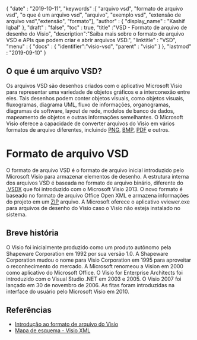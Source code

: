 {
  "date" : "2019-10-11",
  "keywords" :[ "arquivo vsd", "formato de arquivo vsd", "o que é um arquivo vsd", "arquivo", "exemplo vsd", "extensão de arquivo vsd","extensão", "formato"],
  "author" : {
    "display_name" : "Kashif Iqbal"
},
  "draft" : "false",
  "toc" : true,
  "title" :"VSD - Formato de arquivo de desenho do Visio",
  "description":"Saiba mais sobre o formato de arquivo VSD e APIs que podem criar e abrir arquivos VSD.",
  "linktitle" : "VSD",
  "menu" : {
    "docs" : {
	  "identifier":"visio-vsd",
      "parent" : "visio"
}
},
  "lastmod" : "2019-09-10"
}

## O que é um arquivo VSD?

Os arquivos VSD são desenhos criados com o aplicativo Microsoft Visio para representar uma variedade de objetos gráficos e a interconexão entre eles. Tais desenhos podem conter objetos visuais, como objetos visuais, fluxogramas, diagrama UML, fluxo de informações, organogramas, diagramas de software, layout de rede, modelos de banco de dados, mapeamento de objetos e outras informações semelhantes. O Microsoft Visio oferece a capacidade de converter arquivos do Visio em vários formatos de arquivo diferentes, incluindo [PNG](/pt/image/png/), [BMP](/pt/image/bmp/), [PDF](/pt/pdf/) e outros.

# Formato de arquivo VSD #

O formato de arquivo VSD é o formato de arquivo inicial introduzido pelo Microsoft Visio para armazenar elementos de desenho. A estrutura interna dos arquivos VSD é baseada no formato de arquivo binário, diferente do [.VSDX](/pt/visio/vsdx/) que foi introduzido com o Microsoft Visio 2013. O novo formato é baseado no formato de arquivo Office Open XML e armazena informações do projeto em um [ZIP](/pt/compression/zip/) arquivo. A Microsoft oferece o aplicativo vviewer.exe para arquivos de desenho do Visio caso o Visio não esteja instalado no sistema.

## Breve história ##

O Visio foi inicialmente produzido como um produto autônomo pela Shapeware Corporation em 1992 por sua versão 1.0. A Shapeware Corporation mudou o nome para Visio Corporation em 1995 para aproveitar o reconhecimento do mercado. A Microsoft renomeou a Vision em 2000 como aplicativo do Microsoft Office. O Visio for Enterprise Architects foi introduzido com o Visual Studio .NET em 2003 e 2005. O Visio 2007 foi lançado em 30 de novembro de 2006. As fitas foram introduzidas na interface do usuário pelo Microsoft Visio em 2010.

## Referências ##

* [Introdução ao formato de arquivo do Visio](https://learn.microsoft.com/en-us/office/client-developer/visio/introduction-to-the-visio-file-formatvsdx)
* [Mapa de esquema - Visio XML](https://learn.microsoft.com/en-us/office/client-developer/visio/schema-mapvisio-xml)

